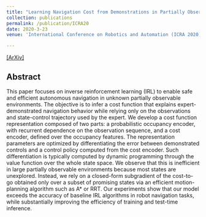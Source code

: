 ```yaml
---
title: "Learning Navigation Cost from Demonstrations in Partially Observable Environments"
collection: publications
permalink: /publication/ICRA20
date: 2020-3-23
venue: 'International Conference on Robotics and Automation (ICRA 2020)'

---
```

[[ArXiv]](https://arxiv.org/abs/2002.11637)


## Abstract
This paper focuses on inverse reinforcement learning (IRL) to enable safe and efficient autonomous navigation in unknown partially observable environments. The objective is to infer a cost function that explains expert-demonstrated navigation behavior while relying only on the observations and state-control trajectory used by the expert. We develop a cost function representation composed of two parts: a probabilistic occupancy encoder, with recurrent dependence on the observation sequence, and a cost encoder, defined over the occupancy features. The representation parameters are optimized by differentiating the error between demonstrated controls and a control policy computed from the cost encoder. Such differentiation is typically computed by dynamic programming through the value function over the whole state space. We observe that this is inefficient in large partially observable environments because most states are unexplored. Instead, we rely on a closed-form subgradient of the cost-to-go obtained only over a subset of promising states via an efficient motion-planning algorithm such as A* or RRT. Our experiments show that our model exceeds the accuracy of baseline IRL algorithms in robot navigation tasks, while substantially improving the efficiency of training and test-time inference. 